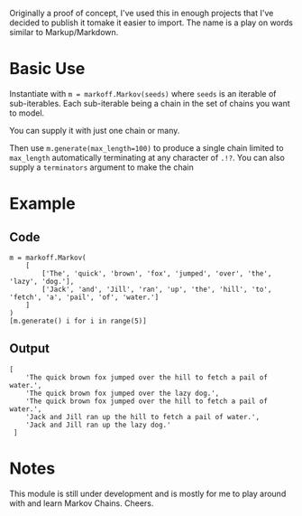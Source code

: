 Originally a proof of concept, I've used this in enough projects that I've decided to publish it tomake it easier to import.
The name is a play on words similar to Markup/Markdown.

# Basic Use #

Instantiate with `m = markoff.Markov(seeds)` where `seeds` is an iterable of sub-iterables. Each sub-iterable being a chain in the set of chains you want to model.

You can supply it with just one chain or many.

Then use `m.generate(max_length=100)` to produce a single chain limited to `max_length` automatically terminating at any character of `.!?`.
You can also supply a `terminators` argument to make the chain

# Example #

## Code ##

```
m = markoff.Markov(
	[
		['The', 'quick', 'brown', 'fox', 'jumped', 'over', 'the', 'lazy', 'dog.'],
		['Jack', 'and', 'Jill', 'ran', 'up', 'the', 'hill', 'to', 'fetch', 'a', 'pail', 'of', 'water.']
	]
)
[m.generate() i for i in range(5)]
```

## Output ##

```
[
	'The quick brown fox jumped over the hill to fetch a pail of water.',
	'The quick brown fox jumped over the lazy dog.',
	'The quick brown fox jumped over the hill to fetch a pail of water.',
	'Jack and Jill ran up the hill to fetch a pail of water.',
	'Jack and Jill ran up the lazy dog.'
 ]
```
# Notes #

This module is still under development and is mostly for me to play around with and learn Markov Chains. Cheers.